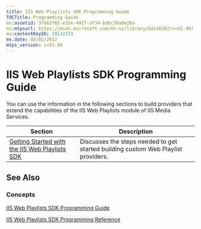```yaml
---
title: IIS Web Playlists SDK Programming Guide
TOCTitle: Programming Guide
ms:assetid: 37b62f62-e32e-4927-af34-bd6c38a0e26a
ms:mtpsurl: https://msdn.microsoft.com/en-us/library/Dd146262(v=VS.90)
ms:contentKeyID: 19132333
ms.date: 05/02/2012
mtps_version: v=VS.90
---
```


# IIS Web Playlists SDK Programming Guide

You can use the information in the following sections to build providers that extend the capabilities of the IIS Web Playlists module of IIS Media Services.

|Section|Description|
|--- |--- |
|[Getting Started with the IIS Web Playlists SDK](https://msdn.microsoft.com/library/dd146274)|Discusses the steps needed to get started building custom Web Playlist providers.|


## See Also

### Concepts

[IIS Web Playlists SDK Programming Guide](iis-web-playlists-sdk-programming-guide.md)

[IIS Web Playlists SDK Programming Reference](iis-web-playlists-sdk-programming-reference.md)

